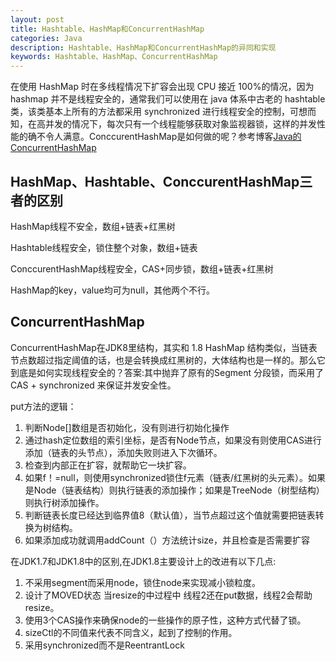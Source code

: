 ```yaml
---
layout: post
title: Hashtable、HashMap和ConcurrentHashMap
categories: Java
description: Hashtable、HashMap和ConcurrentHashMap的异同和实现
keywords: Hashtable、HashMap、ConcurrentHashMap
---
```

在使用 HashMap 时在多线程情况下扩容会出现 CPU 接近 100%的情况，因为 hashmap 并不是线程安全的，通常我们可以使用在 java 体系中古老的 hashtable 类，该类基本上所有的方法都采用 synchronized 进行线程安全的控制，可想而知，在高并发的情况下，每次只有一个线程能够获取对象监视器锁，这样的并发性能的确不令人满意。ConccurentHashMap是如何做的呢？参考博客[Java的ConcurrentHashMap](https://www.jianshu.com/p/5dbaa6707017)

## HashMap、Hashtable、ConccurentHashMap三者的区别

HashMap线程不安全，数组+链表+红黑树

Hashtable线程安全，锁住整个对象，数组+链表

ConccurentHashMap线程安全，CAS+同步锁，数组+链表+红黑树

HashMap的key，value均可为null，其他两个不行。

## ConcurrentHashMap

ConcurrentHashMap在JDK8里结构，其实和 1.8 HashMap 结构类似，当链表节点数超过指定阈值的话，也是会转换成红黑树的，大体结构也是一样的。那么它到底是如何实现线程安全的？答案:其中抛弃了原有的Segment 分段锁，而采用了 CAS + synchronized 来保证并发安全性。

put方法的逻辑：

1. 判断Node[]数组是否初始化，没有则进行初始化操作
2. 通过hash定位数组的索引坐标，是否有Node节点，如果没有则使用CAS进行添加（链表的头节点），添加失败则进入下次循环。
3. 检查到内部正在扩容，就帮助它一块扩容。
4. 如果f！=null，则使用synchronized锁住f元素（链表/红黑树的头元素）。如果是Node（链表结构）则执行链表的添加操作；如果是TreeNode（树型结构）则执行树添加操作。
5. 判断链表长度已经达到临界值8（默认值），当节点超过这个值就需要把链表转换为树结构。
6. 如果添加成功就调用addCount（）方法统计size，并且检查是否需要扩容

在JDK1.7和JDK1.8中的区别,在JDK1.8主要设计上的改进有以下几点:

1. 不采用segment而采用node，锁住node来实现减小锁粒度。
2. 设计了MOVED状态 当resize的中过程中 线程2还在put数据，线程2会帮助resize。
3. 使用3个CAS操作来确保node的一些操作的原子性，这种方式代替了锁。
4. sizeCtl的不同值来代表不同含义，起到了控制的作用。
5. 采用synchronized而不是ReentrantLock

